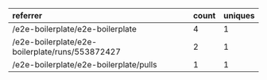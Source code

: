 | referrer                                        | count | uniques |
| :---------------------------------------------- | :---- | :------ |
| /e2e-boilerplate/e2e-boilerplate                | 4     | 1       |
| /e2e-boilerplate/e2e-boilerplate/runs/553872427 | 2     | 1       |
| /e2e-boilerplate/e2e-boilerplate/pulls          | 1     | 1       |